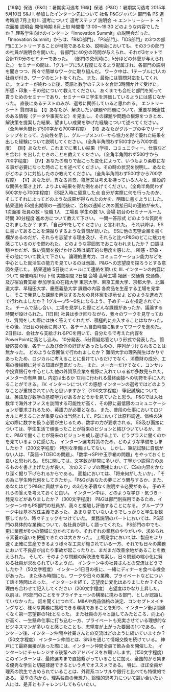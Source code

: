 【16卒】保洁（P&G）：暑期实习选考
16卒】保洁（P&G）：暑期实习选考
 2015年5月10日  S&J
Ⅰ. 参加したインターン先について
社名	P&Gジャパン
部門名	PS
選考時期	7月上旬
Ⅱ. 選考について
選考ステップ
説明会 → エントリーシート → 1次面接
説明会
開催時期	8月上旬
時間帯	13:00～19:30
どのような内容でしたか？	理系学生向けのインターン「Innovation Summit」の説明会だった。
「Innovation Summit」からは、「R&D部門」、「PS部門」、「IDS部門」の3つの部門にエントリーすることが可能であるため、説明会においても、その3つの部門の社員が説明会を開いた。
各部門に40分の時間が与えられ、それが3セットで合計120分のセミナーであった。
（部門の交代時に、5分ほどの休憩が与えられた。）
セミナーの間は、1グループに5人程度になるよう配属され、各部門の説明を聞きつつ、所々で簡単なワークに取り組んだ。
ワーク中は、1テーブルに1人の社員が付き、ワークのヒントをくれた。
また、最後には質問対応をしてくれた。
セミナーが終わった後、英語と数学のテストを合計3時間かけて受けた。
所感・印象・その他について教えてください。	あくまでも会社と部門を知って貰うためのセミナーであり、セミナー中に学生を評価しているようには感じなかった。
直後にあるテストのみが、選考に関係していると思われる。
エントリーシート
質問項目	【Ⅰ】あなたが、解決したい課題や問題について、重要な関連性のある情報（データや事実など）を見出し、その課題や問題の根源をつきとめ、解決策を提案した結果、望ましい成果を挙げた経験について述べてください。（全角半角問わず500字から700字程度）
【Ⅱ】あなたがグループの中でリーダシップをとって、方向性を示し、グループメンバーから協力を得て優れた結果を出した経験について説明してください。（全角半角問わず500字から700字程度）
【Ⅲ】あなたが、これまでに著しい結果（学校、コミュニティー、仕事などを含む）を出したときのことを教えてください。（全角半角問わず500字から700字程度）
【Ⅳ】あなたの周りで起こった変化によって、いつもより柔軟になる事が必要になった時のことを述べてください。その時の状況を説明し、あなたがどのように対処したのか教えてください。（全角半角問わず500字から700字程度）
【Ⅴ】あなたが、異なる背景、経歴又は考えを持っている人々と、建設的な関係を築き上げ、よりよい結果を得た例をあげてください。（全角半角問わず500字から700字程度）
ES記入時に留意した点	自分が実際に何を行ったのか、そしてそれによってどのような成果が得られたのかを、明確に書くようにした。
結果連絡	ES提出期限の一週間後に、合格の通知と次の面接日時の連絡が来た。
1次面接
社員の数・役職	1人　工場長
学生の数	1人
会場	初台のセミナールーム
時間	30分程度
進め方について教えて下さい。	一問一答形式
どのような質問をされましたか？	まず、「自己PRをしてください」と言われた。
それ以降は、ESに書いてあることを深掘りするような質問が続いた。
ESに他の志望企業を書く欄があるのだが、それらを志望する理由及び、それらと比べP&Gのどこに魅力を感じているのかを問われた。
どのような雰囲気でおこなわれましたか？	口調は穏やかだが、鋭い質問を投げかける時は威圧的な態度を感じた。
所感・印象・その他について教えて下さい。	論理的思考力、コミュニケーション能力などを中心とした就活生の能力を見ているのは勿論、P&Gへの志望度を探ろうとする意図を感じた。
結果連絡	5日後にメールにて連絡を頂いた
Ⅲ. インターンの内容について
開催時期	9月下旬
実施期間	2日間
会場	高崎工場
報酬・交通費	交通費、及び宿泊費支給
参加学生の在籍大学	東京大学、東京工業大学、京都大学、北海道大学、早稲田大学、慶應義塾大学
課題の内容	各商品を生産する工場を見学し、そこで発見した課題を解決するための具体案を提示せよ
どのような進め方で行われましたか？	1グル―プ5～6名になるよう、予めチームを指定されていた。
チームで話し合い、工場を見学した際にどんな課題があったか、議論する時間が設けられた。(1日目)
社員は歩き回りながら、我々のワークを見守っており、質問をした際には快く答えてくれたが、積極的に介入することはなかった。
その後、2日目の発表に向けて、各チーム自由時間に集まってワークを進めた。
2日目は、会社から支給されるPCを用いて、自分たちで考えた内容をPowerPointに落とし込み。
10分発表、5分質疑応答という形式で発表した。
質疑応答の後、各チーム及び全体の好評があったものの、序列がつけられることは無かった。
どのような雰囲気で行われましたか？	難関大学の理系院生ばかりであったため、ロジカルに考えることに長けているだけでなく、消費財の成分、工場の機械類に対する知識が豊富だった。
また、メーカーだけでなく、コンサルや投資銀行を中心とした他の外資系企業を視野に入れている者が多数見られた。
メンターの有無	無し
内定は出るか	12月に行われる最終面接への切符を手に入れることができる。
Ⅳ. インターンについての感想
インターンの選考ではどのようなことが重視されていたと思いますか？（200文字程度）	筆記試験については、英語及び数学の基礎学力があるかどうかを見ていたと思う。
P&Gでは入社数年で海外オフィスを訪問する可能性が高く、その際に最低限のコミュニケーションが要求されるため、英語力が必要となる。
また、普段の仕事においてロジカルに考えることが重要なのは当然として、PSにおいては原料調達、価格の決定の際に数字を扱う必要が生じるため、数学の力が要求される。
ES及び面接については、学生生活で頑張ったことが将来のビジョンと結びついているか、また、P&Gで働くことが将来のビジョンを成し遂げる上で、どうプラスに働くのかを見ているように感じた。
インターン選考対策のため、どのような準備をしましたか？（200文字程度）	特別な準備はしてない。
しかし、筆記試験に自信がない人は、「英語→TOEICの問題」、「数学→SPIや玉手箱の問題」をやっておくと良いと思われる。
ESに関しては、文字数が非常に多いが、丁寧かつ説得力のあるものを書き上げた方が良い。
次のステップの面接において、ESの内容をかなり深く掘り下げられるからである。
面接においては、「将来何がしたいか」、「その為に学生時代何をしてきたか」、「P&Gがあなたの夢にどう関与するか、また、あなたはどうP&Gに貢献するか」の3点を矛盾なく説明する必要がある。
予めそれらの答えを考えておくと良い。
インターン中は、どのような学び・気づき・発見などがありましたか？（300文字程度）	P&Gは部門別採用であるため、インターン中もPS部門の社員が、我々と接触し評価することになる。
グループワーク中は基本放任主義であった。
あまり見ていないようでしっかりと学生を観察しており、時々チェックをつけていた。
業務説明のパートにおいては、PS部門の具体的な業務について、各社員が詳しく語ってくれた。
PS部門の中でも、更に業務が6つの領域に分かれており、それぞれの業務のやりがいや、求められる素養の違いを把握できたのは大きかった。
工場見学においては、製品をより速く正確に生産できるよう様々な工夫が施されている一方、それでも日々の業務において不良品が出たり事故が起こったりと、まだまだ改善余地があることを教えられた。
そして、そのような問題の解決法を考案し、日々問題の縮小化に努める社員が求められているようだ。
インターン中の社員さんとの交流はどうでしたか？（50文字程度）	インターン1日目の夜に、一緒にディナーを食べる機会があった。
また休み時間にも、ワークや日々の業務、プライベートなどについて話す時間はあった。
インターンを経て、志望度に変化はありましたか？その理由も合わせて記入してください（200文字程度）	志望度はかなり上昇した。
以前は、PS部門のことをサプライチェーンの構築に携わる部門、としか認識していなかった。
話を聞くにつれて、M&Aや商品価格の決定、コンセプトメイキングなど、様々な業務に挑戦できる環境であることを知り、インターン後は間違くなく第一志望群の1社となった。
また社員の方々と話してみたところ、向上心が高く、一生懸命仕事に打ち込む一方、プライベートも充実させている理想的なビジネスマンが多いなと感じたことも、志望度が上がった要因の1つである。
インターン後、インターン仲間や社員さんとの交流はどのように続いていますか？（50文字程度）	インターン仲間とは、SNSを通じて情報交換を続けている。
神戸にて最終面接があった際には、インターン仲間全員で飲み会を開催した。
インターンにチャレンジする後輩へのアドバイスをお願いします。（150文字程度）	このインターンは、最終選考まで直接繋がっていることに加え、全国的から集まる優秀な学生と切磋琢磨できるという点でオススメである。
特に、ほぼ全員が理系の院生で占められていることは、外資系コンサルや銀行と比べても特徴的である。
夏季の内から、理系独自の発想力、論理的思考力について競い合いたい人には、是非ともチャレンジしてもらいたい。